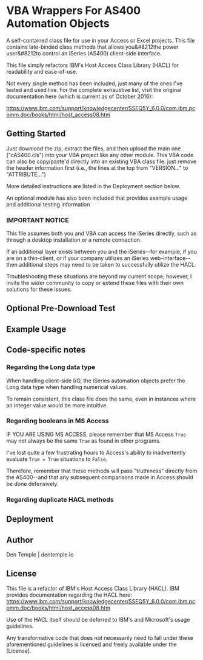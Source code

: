 # VBA Wrappers For AS400 Automation Objects

A self-contained class file for use in your Access or Excel projects.  This file contains late-binded class methods that allows you&#8212the power user&#8212to control an iSeries (AS400) client-side interface.

This file simply refactors IBM's Host Access Class Library (HACL) for readability and ease-of-use.

Not every single method has been included, just many of the ones I've tested and used live.  For the complete exhaustive list, visit the original documentation here (which is current as of October 2016):

https://www.ibm.com/support/knowledgecenter/SSEQ5Y_6.0.0/com.ibm.pcomm.doc/books/html/host_access08.htm

## Getting Started

Just download the zip, extract the files, and then upload the main one ("cAS400.cls") into your VBA project like any other module.  This VBA code can also be copy/paste'd directly into an existing VBA class file: just remove the header information first (i.e., the lines at the top from "VERSION..." to "ATTRIBUTE...")

More detailed instructions are listed in the Deployment section below.

An optional module has also been included that provides example usage and additional testing information

### IMPORTANT NOTICE

This file assumes both you and VBA can access the iSeries directly, such as through a desktop installation or a remote connection.

If an additional layer exists between you and the iSeries--for example, if you are on a thin-client, or if your company utilizes an iSeries web-interface--then additional steps may need to be taken to successfully utilize the HACL.

Troubleshooting these situations are beyond my current scope; however, I invite the wider community to copy or extend these files with their own solutions for these issues.

## Optional Pre-Download Test

## Example Usage

## Code-specific notes

### Regarding the Long data type

When handling client-side I/O, the iSeries automation objects prefer the Long data type when handling numerical values.

To remain consistent, this class file does the same, even in instances where an integer value would be more intuitive.

### Regarding booleans in MS Access

IF YOU ARE USING MS ACCESS, please remember that  MS Access `True` may not always be the same `True` as found in other programs.

I've lost quite a few frustrating hours to Access's ability to inadvertently evaluate `True = True` situations to `False`.

Therefore, remember that these methods will pass "truthiness" directly from the AS400--and that any subsequent comparisons made in Access should be done defensively.

### Regarding duplicate HACL methods

## Deployment

## Author

Den Temple | dentemple.io

## License

This file is a refactor of IBM's Host Access Class Library (HACL). IBM provides documentation regarding the HACL here:
https://www.ibm.com/support/knowledgecenter/SSEQ5Y_6.0.0/com.ibm.pcomm.doc/books/html/host_access08.htm

Use of the HACL itself should be deferred to IBM's and Microsoft's usage guidelines.  

Any transformative code that does not necessarily need to fall under these aforementioned guidelines is licensed and freely available under the [License].
